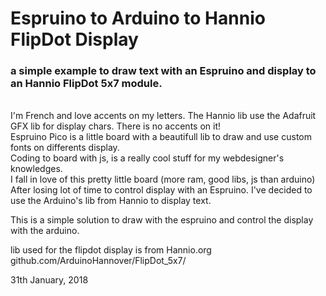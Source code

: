 # Espruino to Arduino to Hannio FlipDot Display
### a simple example to draw text with an Espruino and display to an Hannio FlipDot 5x7 module.<br>
<br>
I'm French and love accents on my letters. The Hannio lib use the Adafruit GFX lib for display chars.
There is no accents on it!<br>
Espruino Pico is a little board with a beautifull lib to draw and use custom fonts on differents display.<br>
Coding to board with js, is a really cool stuff for my webdesigner's knowledges.<br>
I fall in love of this pretty little board (more ram, good libs, js than arduino)<br>
After losing lot of time to control display with an Espruino. I've decided to use the Arduino's lib from Hannio to display text.<br>

This is a simple solution to draw with the espruino and control the display with the arduino.<br>

lib used for the flipdot display is from Hannio.org<br>
github.com/ArduinoHannover/FlipDot_5x7/<br>

31th January, 2018

